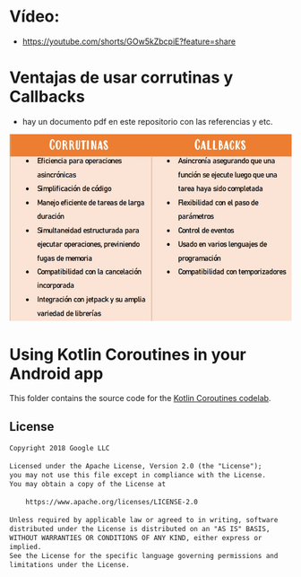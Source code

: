 # Vídeo: 
- https://youtube.com/shorts/GOw5kZbcpiE?feature=share

# Ventajas de usar corrutinas y Callbacks
- hay un documento pdf en este repositorio con las referencias y etc.
  
![Ventajas](img/pic.jpg)
  

# Using Kotlin Coroutines in your Android app

This folder contains the source code for the [Kotlin Coroutines codelab](https://codelabs.developers.google.com/codelabs/kotlin-coroutines/index.html).

## License

    Copyright 2018 Google LLC

    Licensed under the Apache License, Version 2.0 (the "License");
    you may not use this file except in compliance with the License.
    You may obtain a copy of the License at

        https://www.apache.org/licenses/LICENSE-2.0

    Unless required by applicable law or agreed to in writing, software
    distributed under the License is distributed on an "AS IS" BASIS,
    WITHOUT WARRANTIES OR CONDITIONS OF ANY KIND, either express or implied.
    See the License for the specific language governing permissions and
    limitations under the License.
